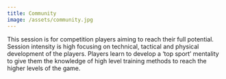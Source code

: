 ```yaml
---
title: Community
image: /assets/community.jpg
---
```

This session is for competition players aiming to reach their full potential. Session intensity is high focusing on technical, tactical and physical development of the players. Players learn to develop a ‘top sport’ mentality to give them the knowledge of high level training methods to reach the higher levels of the game.